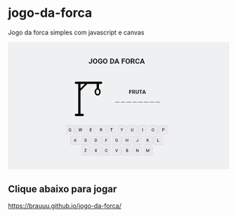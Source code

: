 # jogo-da-forca
Jogo da forca simples com javascript e canvas

![Imagem exemplo do jogo da forca](/example.png)

## Clique abaixo para jogar
https://brauuu.github.io/jogo-da-forca/
